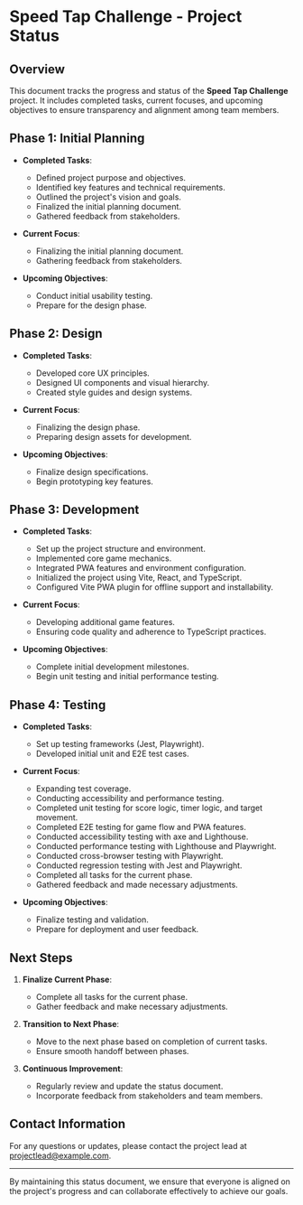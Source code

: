 # Speed Tap Challenge - Project Status

## Overview
This document tracks the progress and status of the **Speed Tap Challenge** project. It includes completed tasks, current focuses, and upcoming objectives to ensure transparency and alignment among team members.

## Phase 1: Initial Planning
- **Completed Tasks**:
  - Defined project purpose and objectives.
  - Identified key features and technical requirements.
  - Outlined the project's vision and goals.
  - Finalized the initial planning document.
  - Gathered feedback from stakeholders.

- **Current Focus**:
  - Finalizing the initial planning document.
  - Gathering feedback from stakeholders.

- **Upcoming Objectives**:
  - Conduct initial usability testing.
  - Prepare for the design phase.

## Phase 2: Design
- **Completed Tasks**:
  - Developed core UX principles.
  - Designed UI components and visual hierarchy.
  - Created style guides and design systems.

- **Current Focus**:
  - Finalizing the design phase.
  - Preparing design assets for development.

- **Upcoming Objectives**:
  - Finalize design specifications.
  - Begin prototyping key features.

## Phase 3: Development
- **Completed Tasks**:
  - Set up the project structure and environment.
  - Implemented core game mechanics.
  - Integrated PWA features and environment configuration.
  - Initialized the project using Vite, React, and TypeScript.
  - Configured Vite PWA plugin for offline support and installability.

- **Current Focus**:
  - Developing additional game features.
  - Ensuring code quality and adherence to TypeScript practices.

- **Upcoming Objectives**:
  - Complete initial development milestones.
  - Begin unit testing and initial performance testing.

## Phase 4: Testing
- **Completed Tasks**:
  - Set up testing frameworks (Jest, Playwright).
  - Developed initial unit and E2E test cases.

- **Current Focus**:
  - Expanding test coverage.
  - Conducting accessibility and performance testing.
  - Completed unit testing for score logic, timer logic, and target movement.
  - Completed E2E testing for game flow and PWA features.
  - Conducted accessibility testing with axe and Lighthouse.
  - Conducted performance testing with Lighthouse and Playwright.
  - Conducted cross-browser testing with Playwright.
  - Conducted regression testing with Jest and Playwright.
  - Completed all tasks for the current phase.
  - Gathered feedback and made necessary adjustments.

- **Upcoming Objectives**:
  - Finalize testing and validation.
  - Prepare for deployment and user feedback.

## Next Steps
1. **Finalize Current Phase**:
   - Complete all tasks for the current phase.
   - Gather feedback and make necessary adjustments.

2. **Transition to Next Phase**:
   - Move to the next phase based on completion of current tasks.
   - Ensure smooth handoff between phases.

3. **Continuous Improvement**:
   - Regularly review and update the status document.
   - Incorporate feedback from stakeholders and team members.

## Contact Information
For any questions or updates, please contact the project lead at [projectlead@example.com](mailto:projectlead@example.com).

---

By maintaining this status document, we ensure that everyone is aligned on the project's progress and can collaborate effectively to achieve our goals.